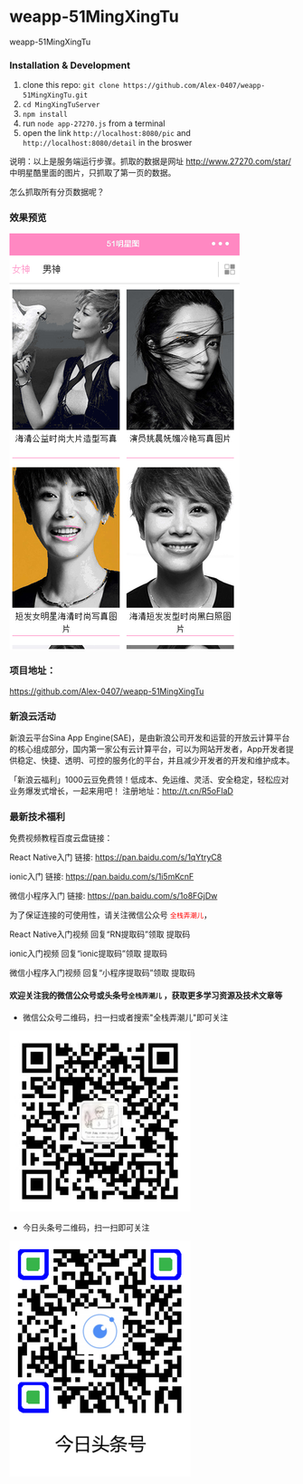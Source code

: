 # weapp-51MingXingTu

weapp-51MingXingTu

### Installation & Development

1. clone this repo: `git clone https://github.com/Alex-0407/weapp-51MingXingTu.git`
2. `cd MingXingTuServer`
3. `npm install`
4. run `node app-27270.js` from a terminal
5. open the link `http://localhost:8080/pic` and `http://localhost:8080/detail` in the broswer

说明：以上是服务端运行步骤。抓取的数据是网址 http://www.27270.com/star/ 中明星酷里面的图片，只抓取了第一页的数据。

怎么抓取所有分页数据呢？

### 效果预览

![动态图](https://github.com/Alex-0407/weapp-51MingXingTu/blob/master/51MingXingTu/image/mingxing.gif?raw=true)


### 项目地址：
https://github.com/Alex-0407/weapp-51MingXingTu


### 新浪云活动

新浪云平台Sina App Engine(SAE)，是由新浪公司开发和运营的开放云计算平台的核心组成部分，国内第一家公有云计算平台，可以为网站开发者，App开发者提供稳定、快捷、透明、可控的服务化的平台，并且减少开发者的开发和维护成本。

「新浪云福利」1000云豆免费领！低成本、免运维、灵活、安全稳定，轻松应对业务爆发式增长，一起来用吧！ 注册地址：http://t.cn/R5oFIaD


### 最新技术福利

免费视频教程百度云盘链接：

React Native入门  链接: https://pan.baidu.com/s/1qYtryC8

ionic入门  链接: https://pan.baidu.com/s/1i5mKcnF

微信小程序入门  链接: https://pan.baidu.com/s/1o8FGjDw

为了保证连接的可使用性，请关注微信公众号 <font color=red>`全栈弄潮儿`</font>，

React Native入门视频 回复“RN提取码”领取 提取码

ionic入门视频 回复“ionic提取码”领取 提取码

微信小程序入门视频 回复“小程序提取码”领取 提取码


#### 欢迎关注我的微信公众号或头条号`全栈弄潮儿` ，获取更多学习资源及技术文章等

* 微信公众号二维码，扫一扫或者搜索"全栈弄潮儿"即可关注

<img src="https://github.com/Alex-0407/sinacloud-node/blob/master/fullstack-8cm.jpg" width="320px" style="display:inline;">

* 今日头条号二维码，扫一扫即可关注

<img src="https://github.com/Alex-0407/node-demo/blob/master/toutiao.jpg" width="320px" style="display:inline;">
